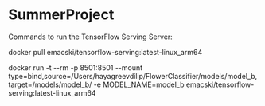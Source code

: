 # SummerProject

Commands to run the TensorFlow Serving Server:

docker pull emacski/tensorflow-serving:latest-linux_arm64

docker run -t --rm -p 8501:8501 --mount type=bind,source=/Users/hayagreevdilip/FlowerClassifier/models/model_b,target=/models/model_b/ -e MODEL_NAME=model_b emacski/tensorflow-serving:latest-linux_arm64
